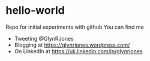 # hello-world
Repo for initial experiments with github
You can find me
 - Tweeting @GlynRJones
 - Blogging at https://glynrjones.wordpress.com/
 - On LinkedIn at https://uk.linkedin.com/in/glynrjones
 
